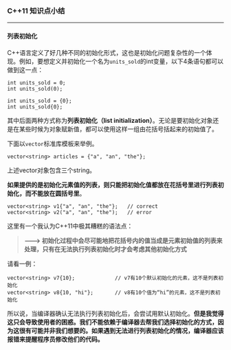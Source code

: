 ### C++11 知识点小结 ###
----------------------

#### 列表初始化 ####

C++语言定义了好几种不同的初始化形式，这也是初始化问题复杂性的一个体现。例如，要想定义并初始化一个名为`units_sold`的int变量，以下4条语句都可以做到这一点：

	int units_sold = 0;
	int units_sold(0);
	
	int units_sold = {0};
	int units_sold{0};
	
其中后面两种方式称为**列表初始化（list initialization）**。无论是要初始化对象还是在某些时候为对象赋新值，都可以使用这样一组由花括号括起来的初始值了。

下面以`vector`标准库模板来举例。

	vector<string> articles = {"a", "an", "the"};
	
上述vector对象包含三个string。

**如果提供的是初始化元素值的列表，则只能把初始化值都放在花括号里进行列表初始化，而不能放在圆括号里**。

	vector<string> v1{"a", "an", "the"};   // correct
	vector<string> v2("a", "an", "the");   // error
 
这里有一个我认为C++11中极其糟糕的语法点：

>**---> 初始化过程中会尽可能地把花括号内的值当成是元素初始值的列表来处理，只有在无法执行列表初始化时才会考虑其他初始化方式**

请看一例：

	vector<string> v7{10};             // v7有10个默认初始化的元素，这不是列表初始化
	vector<string> v8{10, "hi"};       // v8有10个值为“hi”的元素，这不是列表初始化
	
所以说，当编译器确认无法执行列表初始化后，会尝试用默认初始化。**但是我觉得这只会导致使用者的困惑。我们不能依赖于编译器去帮我们选择初始化的方式，因为这很有可能并非我们想要的。如果遇到无法进行列表初始化的情况，编译器应该报错来提醒程序员修改他们的代码。**
